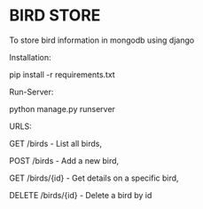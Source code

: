 # BIRD STORE
To store bird information in mongodb using django

Installation:

pip install -r requirements.txt

Run-Server:

python manage.py runserver

URLS:

GET /birds - List all birds,

POST /birds - Add a new bird,

GET /birds/{id} - Get details on a specific bird,

DELETE /birds/{id} - Delete a bird by id
